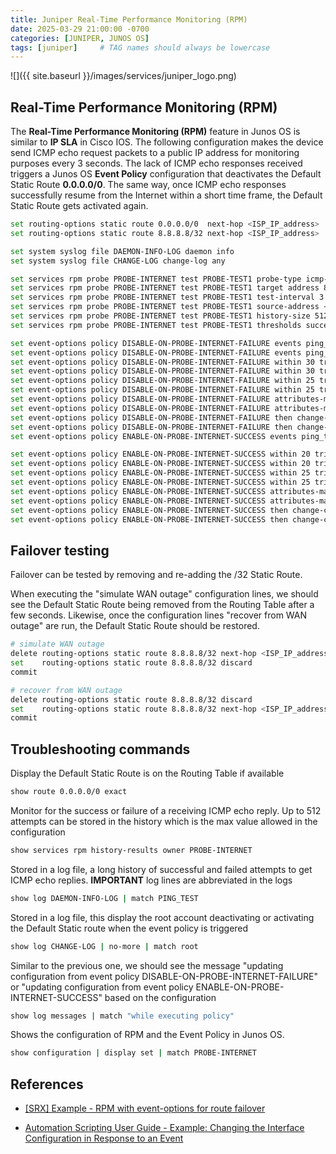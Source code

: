 ```yaml
---
title: Juniper Real-Time Performance Monitoring (RPM)
date: 2025-03-29 21:00:00 -0700
categories: [JUNIPER, JUNOS OS]
tags: [juniper]     # TAG names should always be lowercase
---
```


![]({{ site.baseurl }}/images/services/juniper_logo.png)

## Real-Time Performance Monitoring (RPM)

The **Real-Time Performance Monitoring (RPM)** feature in Junos OS is similar to **IP SLA** in Cisco IOS.
The following configuration makes the device send ICMP echo request packets to a public IP address for monitoring purposes every 3 seconds. The lack of ICMP echo responses received triggers a Junos OS **Event Policy** configuration that deactivates the Default Static Route **0.0.0.0/0**.
The same way, once ICMP echo responses successfully resume from the Internet within a short time frame, the Default Static Route gets activated again.

```bash
set routing-options static route 0.0.0.0/0  next-hop <ISP_IP_address>
set routing-options static route 8.8.8.8/32 next-hop <ISP_IP_address>

set system syslog file DAEMON-INFO-LOG daemon info
set system syslog file CHANGE-LOG change-log any

set services rpm probe PROBE-INTERNET test PROBE-TEST1 probe-type icmp-ping
set services rpm probe PROBE-INTERNET test PROBE-TEST1 target address 8.8.8.8
set services rpm probe PROBE-INTERNET test PROBE-TEST1 test-interval 3
set services rpm probe PROBE-INTERNET test PROBE-TEST1 source-address <ISP_IP_address>
set services rpm probe PROBE-INTERNET test PROBE-TEST1 history-size 512
set services rpm probe PROBE-INTERNET test PROBE-TEST1 thresholds successive-loss 5

set event-options policy DISABLE-ON-PROBE-INTERNET-FAILURE events ping_test_failed
set event-options policy DISABLE-ON-PROBE-INTERNET-FAILURE events ping_probe_failed
set event-options policy DISABLE-ON-PROBE-INTERNET-FAILURE within 30 trigger until
set event-options policy DISABLE-ON-PROBE-INTERNET-FAILURE within 30 trigger 4
set event-options policy DISABLE-ON-PROBE-INTERNET-FAILURE within 25 trigger on
set event-options policy DISABLE-ON-PROBE-INTERNET-FAILURE within 25 trigger 3
set event-options policy DISABLE-ON-PROBE-INTERNET-FAILURE attributes-match ping_test_failed.test-owner matches PROBE-INTERNET
set event-options policy DISABLE-ON-PROBE-INTERNET-FAILURE attributes-match ping_test_failed.test-name matches PROBE-TEST1
set event-options policy DISABLE-ON-PROBE-INTERNET-FAILURE then change-configuration commands "deactivate routing-options static route 0.0.0.0/0"
set event-options policy DISABLE-ON-PROBE-INTERNET-FAILURE then change-configuration commit-options log "updating configuration from event policy DISABLE-ON-PROBE-INTERNET-FAILURE"
set event-options policy ENABLE-ON-PROBE-INTERNET-SUCCESS events ping_test_completed

set event-options policy ENABLE-ON-PROBE-INTERNET-SUCCESS within 20 trigger on
set event-options policy ENABLE-ON-PROBE-INTERNET-SUCCESS within 20 trigger 3
set event-options policy ENABLE-ON-PROBE-INTERNET-SUCCESS within 25 trigger until
set event-options policy ENABLE-ON-PROBE-INTERNET-SUCCESS within 25 trigger 4
set event-options policy ENABLE-ON-PROBE-INTERNET-SUCCESS attributes-match ping_test_completed.test-owner matches PROBE-INTERNET
set event-options policy ENABLE-ON-PROBE-INTERNET-SUCCESS attributes-match ping_test_completed.test-name matches PROBE-TEST1
set event-options policy ENABLE-ON-PROBE-INTERNET-SUCCESS then change-configuration commands "activate routing-options static route 0.0.0.0/0"
set event-options policy ENABLE-ON-PROBE-INTERNET-SUCCESS then change-configuration commit-options log "updating configuration from event policy ENABLE-ON-PROBE-INTERNET-SUCCESS"
```

## Failover testing

Failover can be tested by removing and re-adding the /32 Static Route.

When executing the "simulate WAN outage" configuration lines, we should see the Default Static Route being removed from the Routing Table after a few seconds.
Likewise, once the configuration lines "recover from WAN outage" are run, the Default Static Route should be restored.

```bash
# simulate WAN outage
delete routing-options static route 8.8.8.8/32 next-hop <ISP_IP_address>
set    routing-options static route 8.8.8.8/32 discard
commit
```

```bash
# recover from WAN outage
delete routing-options static route 8.8.8.8/32 discard
set    routing-options static route 8.8.8.8/32 next-hop <ISP_IP_address>
commit
```

## Troubleshooting commands

Display the Default Static Route is on the Routing Table if available

```bash
show route 0.0.0.0/0 exact
```

Monitor for the success or failure of a receiving ICMP echo reply. Up to 512 attempts can be stored in the history which is the max value allowed in the configuration

```bash
show services rpm history-results owner PROBE-INTERNET
```

Stored in a log file, a long history of successful and failed attempts to get ICMP echo replies. **IMPORTANT** log lines are abbreviated in the logs

```bash
show log DAEMON-INFO-LOG | match PING_TEST
```

Stored in a log file, this display the root account deactivating or activating the Default Static route when the event policy is triggered

```bash
show log CHANGE-LOG | no-more | match root
```

Similar to the previous one, we should see the message "updating configuration from event policy DISABLE-ON-PROBE-INTERNET-FAILURE" or "updating configuration from event policy ENABLE-ON-PROBE-INTERNET-SUCCESS" based on the configuration

```bash
show log messages | match "while executing policy"
```

Shows the configuration of RPM and the Event Policy in Junos OS.

```bash
show configuration | display set | match PROBE-INTERNET
```

## References

- [[SRX] Example - RPM with event-options for route failover](https://supportportal.juniper.net/s/article/SRX-Example-RPM-with-event-options-for-route-failover?language=en_US)

- [Automation Scripting User Guide - Example: Changing the Interface Configuration in Response to an Event](https://www.juniper.net/documentation/us/en/software/junos/automation-scripting/topics/example/junos-script-automation-event-policy-change-configuration.html)
